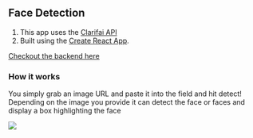 

## Face Detection
 1. This app uses the [Clarifai API](https://www.clarifai.com/models/face-detection-image-recognition-model-a403429f2ddf4b49b307e318f00e528b-detection)
 2. Built using the [Create React App](https://github.com/facebook/create-react-app). 
 
[Checkout the backend here](https://github.com/SNasser97/facial-recognition-app-api)

### How it works
 You simply grab an image URL and paste it into the field and hit detect!
 Depending on the image you provide it can detect the face or faces and display a box highlighting the face

![](face-detect-guide.gif)
